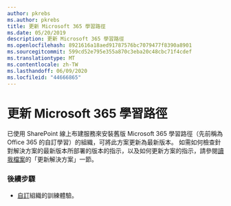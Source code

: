 ```yaml
---
author: pkrebs
ms.author: pkrebs
title: 更新 Microsoft 365 學習路徑
ms.date: 05/20/2019
description: 更新 Microsoft 365 學習路徑
ms.openlocfilehash: 8921616a18aed91787576bc7079477f8390a8901
ms.sourcegitcommit: 599cd52e795e355a870c3eba20c48cbc71f4cdef
ms.translationtype: MT
ms.contentlocale: zh-TW
ms.lasthandoff: 06/09/2020
ms.locfileid: "44666865"
---
```

# <a name="update-microsoft-365-learning-pathways"></a>更新 Microsoft 365 學習路徑

已使用 SharePoint 線上布建服務來安裝舊版 Microsoft 365 學習路徑（先前稱為 Office 365 的自訂學習）的組織，可將此方案更新為最新版本。 如需如何檢查針對解決方案的最新版本所部署的版本的指示，以及如何更新方案的指示，請參閱[讀我檔案](https://github.com/pnp/custom-learning-office-365/blob/master/README.md)的「更新解決方案」一節。   

### <a name="next-steps"></a>後續步驟
- [自訂](custom_overview.md)組織的訓練體驗。

